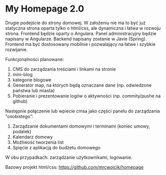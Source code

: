 # My Homepage 2.0

Drugie podejście do strony domowej. W założeniu nie ma to być już statyczna strona oparta tylko o html/css, ale dynamiczna i łatwa w rozwoju strona.
Frontend będzie oparty o Angulara.
Panel administracyjny będzie napisany w Angularze.
Backend napisany zostanie w Javie (Spring).
Frontend ma być dostosowany mobilnie i pozwalający na łatwe i szybkie rozwijanie.


Funkcjonalności planowane:
1. CMS do zarządzania treściami i linkami na stronie
2. mini-blog
3. kategorie blogowe
4. Generator map, na których będą oznaczane dane (np. odwiedzone państwa lub miasta)
5. Pobieranie i prezentowanie logów o aktywności (np. commity/pushe na github)

Następnie połączenie lub wpiecie cmsa jako części panelu do zarządzania "osobistego":
1. Zarządzanie dokumentami domowymi i terminami (koniec umowy, podatek)
2. Kalendarz domowy
3. Możliwość tworzenia list
4. Spięcie z aplikacją do budżetu domowego

W obu przypadkach: zarządzanie użytkownikami, logowanie.

Bazowy projekt html/css: https://github.com/mrcwojcik/homepage
